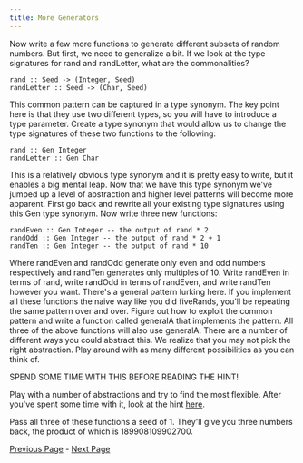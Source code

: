 ```yaml
---
title: More Generators
---
```


Now write a few more functions to generate different subsets of random
numbers.  But first, we need to generalize a bit.  If we look at the type
signatures for rand and randLetter, what are the commonalities?

    rand :: Seed -> (Integer, Seed)
    randLetter :: Seed -> (Char, Seed)

This common pattern can be captured in a type synonym. The key point here is that
they use two different types, so you will have to introduce a type parameter.
Create a type synonym that would allow us to change the type signatures of these
two functions to the following:

    rand :: Gen Integer
    randLetter :: Gen Char

This is a relatively obvious type synonym and it is pretty easy to write, but it
enables a big mental leap. Now that we have this type synonym we've jumped up a
level of abstraction and higher level patterns will become more apparent. First
go back and rewrite all your existing type signatures using this Gen type
synonym. Now write three new functions:

    randEven :: Gen Integer -- the output of rand * 2
    randOdd :: Gen Integer -- the output of rand * 2 + 1
    randTen :: Gen Integer -- the output of rand * 10

Where randEven and randOdd generate only even and odd numbers respectively and
randTen generates only multiples of 10.  Write randEven in terms of rand,
write randOdd in terms of randEven, and write randTen however you want.
There's a general pattern lurking here.  If you implement all these functions
the naive way like you did fiveRands, you'll be repeating the same pattern
over and over.  Figure out how to exploit the common pattern and write a
function called generalA that implements the pattern.  All three of the above
functions will also use generalA.  There are a number of different ways you
could abstract this.  We realize that you may not pick the right abstraction.
Play around with as many different possibilities as you can think of.

SPEND SOME TIME WITH THIS BEFORE READING THE HINT!

Play with a number of abstractions and try to find the most flexible.  After
you've spent some time with it, look at the hint [here](ex1-3hint.html).

Pass all three of these functions a seed of 1.  They'll give you three numbers
back, the product of which is 189908109902700.

[Previous Page](ex1-2.html) - [Next Page](ex1-4.html)
